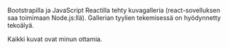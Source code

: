 Bootstrapilla ja JavaScript Reactilla tehty kuvagalleria (react-sovelluksen saa toimimaan Node.js:llä). Gallerian tyylien tekemisessä on hyödynnetty tekoälyä. 

Kaikki kuvat ovat minun ottamia.
